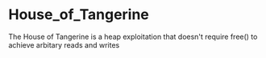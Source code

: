 # House_of_Tangerine
 The House of Tangerine is a heap exploitation that doesn't require free() to achieve arbitary reads and writes
